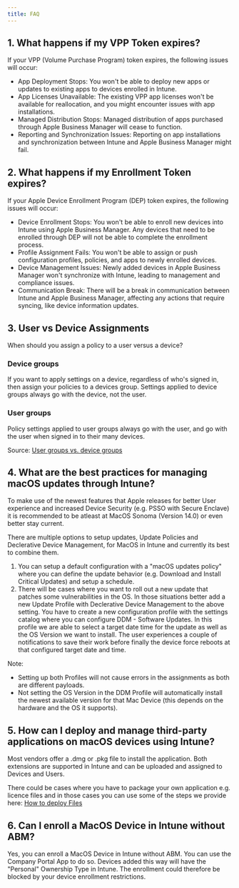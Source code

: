 ```yaml
---
title: FAQ
---
```


## 1. What happens if my VPP Token expires?

If your VPP (Volume Purchase Program) token expires, the following issues will occur:

- App Deployment Stops: You won't be able to deploy new apps or updates to existing apps to devices enrolled in Intune.
- App Licenses Unavailable: The existing VPP app licenses won't be available for reallocation, and you might encounter issues with app installations.
- Managed Distribution Stops: Managed distribution of apps purchased through Apple Business Manager will cease to function.
- Reporting and Synchronization Issues: Reporting on app installations and synchronization between Intune and Apple Business Manager might fail.

## 2. What happens if my Enrollment Token expires?

If your Apple Device Enrollment Program (DEP) token expires, the following issues will occur:

- Device Enrollment Stops: You won't be able to enroll new devices into Intune using Apple Business Manager. Any devices that need to be enrolled through DEP will not be able to complete the enrollment process.
- Profile Assignment Fails: You won't be able to assign or push configuration profiles, policies, and apps to newly enrolled devices.
- Device Management Issues: Newly added devices in Apple Business Manager won't synchronize with Intune, leading to management and compliance issues.
- Communication Break: There will be a break in communication between Intune and Apple Business Manager, affecting any actions that require syncing, like device information updates.

## 3. User vs Device Assignments

When should you assign a policy to a user versus a device?

### Device groups

If you want to apply settings on a device, regardless of who's signed in, then assign your policies to a devices group. Settings applied to device groups always go with the device, not the user.

### User groups

Policy settings applied to user groups always go with the user, and go with the user when signed in to their many devices.

Source: [User groups vs. device groups](https://learn.microsoft.com/en-us/mem/intune/configuration/device-profile-assign#user-groups-vs-device-groups)

## 4. What are the best practices for managing macOS updates through Intune?

To make use of the newest features that Apple releases for better User experience and increased Device Security (e.g. PSSO with Secure Enclave) it is recommended to be atleast at MacOS Sonoma (Version 14.0) or even better stay current.

There are multiple options to setup updates, Update Policies and Declerative Device Management, for MacOS in Intune and currently its best to combine them.

1. You can setup a default configuration with a "macOS updates policy" where you can define the update behavior (e.g. Download and Install Critical Updates) and setup a schedule.
2. There will be cases where you want to roll out a new update that patches some vulnerabilities in the OS. In those situations better add a new Update Profile with Declerative Device Management to the above setting. You have to create a new configuration profile with the settings catalog where you can configure DDM - Software Updates. In this profile we are able to select a target date time for the update as well as the OS Version we want to install. The user experiences a couple of notifications to save their work before finally the device force reboots at that configured target date and time.

Note:
- Setting up both Profiles will not cause errors in the assignments as both are different payloads.
- Not setting the OS Version in the DDM Profile will automatically install the newest available version for that Mac Device (this depends on the hardware and the OS it supports).


## 5. How can I deploy and manage third-party applications on macOS devices using Intune?

Most vendors offer a .dmg or .pkg file to install the application. Both extensions are supported in Intune and can be uploaded and assigned to Devices and Users.

There could be cases where you have to package your own application e.g. licence files and in those cases you can use some of the steps we provide here: [How to deploy Files](https://www.intunemacadmins.com/deploy-files/how_to_deploy_files/)

## 6. Can I enroll a MacOS Device in Intune without ABM?

Yes, you can enroll a MacOS Device in Intune without ABM. You can use the Company Portal App to do so. Devices added this way will have the "Personal" Ownership Type in Intune. The enrollment could therefore be blocked by your device enrollment restrictions.